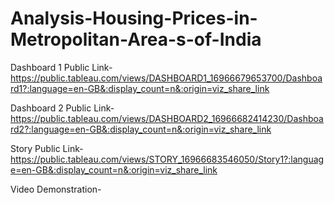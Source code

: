 # Analysis-Housing-Prices-in-Metropolitan-Area-s-of-India


Dashboard 1 Public Link-https://public.tableau.com/views/DASHBOARD1_16966679653700/Dashboard1?:language=en-GB&:display_count=n&:origin=viz_share_link

Dashboard 2 Public Link-https://public.tableau.com/views/DASHBOARD2_16966682414230/Dashboard2?:language=en-GB&:display_count=n&:origin=viz_share_link

Story Public Link-https://public.tableau.com/views/STORY_16966683546050/Story1?:language=en-GB&:display_count=n&:origin=viz_share_link

Video Demonstration-
